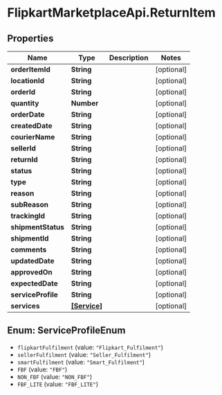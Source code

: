 # FlipkartMarketplaceApi.ReturnItem

## Properties
Name | Type | Description | Notes
------------ | ------------- | ------------- | -------------
**orderItemId** | **String** |  | [optional] 
**locationId** | **String** |  | [optional] 
**orderId** | **String** |  | [optional] 
**quantity** | **Number** |  | [optional] 
**orderDate** | **String** |  | [optional] 
**createdDate** | **String** |  | [optional] 
**courierName** | **String** |  | [optional] 
**sellerId** | **String** |  | [optional] 
**returnId** | **String** |  | [optional] 
**status** | **String** |  | [optional] 
**type** | **String** |  | [optional] 
**reason** | **String** |  | [optional] 
**subReason** | **String** |  | [optional] 
**trackingId** | **String** |  | [optional] 
**shipmentStatus** | **String** |  | [optional] 
**shipmentId** | **String** |  | [optional] 
**comments** | **String** |  | [optional] 
**updatedDate** | **String** |  | [optional] 
**approvedOn** | **String** |  | [optional] 
**expectedDate** | **String** |  | [optional] 
**serviceProfile** | **String** |  | [optional] 
**services** | [**[Service]**](Service.md) |  | [optional] 

<a name="ServiceProfileEnum"></a>
## Enum: ServiceProfileEnum

* `flipkartFulfilment` (value: `"Flipkart_Fulfilment"`)
* `sellerFulfilment` (value: `"Seller_Fulfilment"`)
* `smartFulfilment` (value: `"Smart_Fulfilment"`)
* `FBF` (value: `"FBF"`)
* `NON_FBF` (value: `"NON_FBF"`)
* `FBF_LITE` (value: `"FBF_LITE"`)

